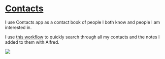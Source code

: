 # [Contacts](https://support.apple.com/guide/contacts/welcome/mac)
I use Contacts app as a contact book of people I both know and people I am interested in.

I use [this workflow](https://github.com/nikitavoloboev/small-workflows/blob/master/search-for-content#readme) to quickly search through all my contacts and the notes I added to them with Alfred.

![](https://i.imgur.com/hcQul7c.png)

